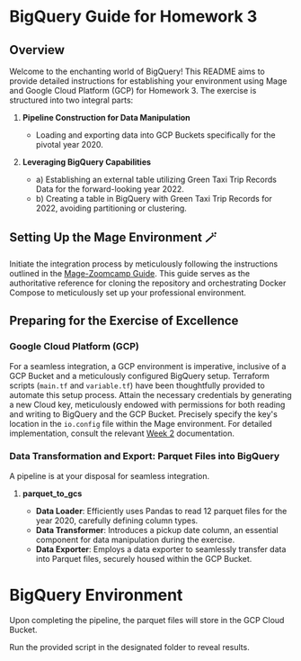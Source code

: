 # BigQuery Guide for Homework 3 

## Overview
Welcome to the enchanting world of BigQuery! This README aims to provide detailed instructions for establishing your environment using Mage and Google Cloud Platform (GCP) for Homework 3. The exercise is structured into two integral parts:

1. **Pipeline Construction for Data Manipulation**
    - Loading and exporting data into GCP Buckets specifically for the pivotal year 2020.

2. **Leveraging BigQuery Capabilities**
    - a) Establishing an external table utilizing Green Taxi Trip Records Data for the forward-looking year 2022.
    - b) Creating a table in BigQuery with Green Taxi Trip Records for 2022, avoiding partitioning or clustering.

## Setting Up the Mage Environment 🪄

Initiate the integration process by meticulously following the instructions outlined in the [Mage-Zoomcamp Guide](https://github.com/mage-ai/mage-zoomcamp). This guide serves as the authoritative reference for cloning the repository and orchestrating Docker Compose to meticulously set up your professional environment.

## Preparing for the Exercise of Excellence
### Google Cloud Platform (GCP)
For a seamless integration, a GCP environment is imperative, inclusive of a GCP Bucket and a meticulously configured BigQuery setup. Terraform scripts (`main.tf` and `variable.tf`) have been thoughtfully provided to automate this setup process. Attain the necessary credentials by generating a new Cloud key, meticulously endowed with permissions for both reading and writing to BigQuery and the GCP Bucket. Precisely specify the key's location in the `io.config` file within the Mage environment. For detailed implementation, consult the relevant [Week 2](02-Workflow%20Orchestration%20with%20Mage/) documentation.

### Data Transformation and Export: Parquet Files into BigQuery

A pipeline is at your disposal for seamless integration.

1. **parquet_to_gcs**

    - **Data Loader**: Efficiently uses Pandas to read 12 parquet files for the year 2020, carefully defining column types.
    - **Data Transformer**: Introduces a pickup date column, an essential component for data manipulation during the exercise.
    - **Data Exporter**: Employs a data exporter to seamlessly transfer data into Parquet files, securely housed within the GCP Bucket.

# BigQuery Environment
Upon completing the pipeline, the parquet files will store in the GCP Cloud Bucket.

Run the provided script in the designated folder to reveal results. 
